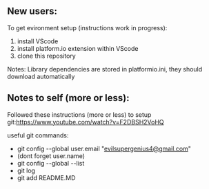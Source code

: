 ## New users:
To get evironment setup (instructions work in progress):
1. install VScode
2. install platform.io extension within VScode
3. clone this repository

Notes:
Library dependencies are stored in platformio.ini, they should download automatically

## Notes to self (more or less):
Followed these instructions (more or less) to setup git:https://www.youtube.com/watch?v=F2DBSH2VoHQ

useful git commands:
- git config --global user.email "evilsupergenius4@gmail.com"
- (dont forget user.name)
- git config --global --list
- git log
- git add README.MD
